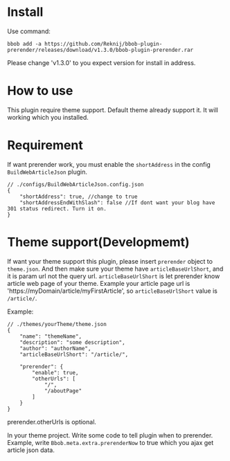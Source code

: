 # Install
Use command:
```
bbob add -a https://github.com/Reknij/bbob-plugin-prerender/releases/download/v1.3.0/bbob-plugin-prerender.rar
```
Please change 'v1.3.0' to you expect version for install in address.

# How to use
This plugin require theme support. Default theme already support it. It will working which you installed.

# Requirement
If want prerender work, you must enable the `shortAddress` in the config `BuildWebArticleJson` plugin.
```
// ./configs/BuildWebArticleJson.config.json
{
    "shortAddress": true, //change to true
    "shortAddressEndWithSlash": false //If dont want your blog have 301 status redirect. Turn it on.
}
```

# Theme support(Developmemt)
If want your theme support this plugin, please insert `prerender` object to `theme.json`. And then make sure your theme have `articleBaseUrlShort`, and it is param url not the query url.
`articleBaseUrlShort` is let prerender know article web page of your theme. Example your article page url is 'https://myDomain/article/myFirstArticle', so `articleBaseUrlShort` value is `/article/`.

Example:
```
// ./themes/yourTheme/theme.json
{
    "name": "themeName",
    "description": "some description",
    "author": "authorName",
    "articleBaseUrlShort": "/article/",

    "prerender": {
        "enable": true,
        "otherUrls": [
            "/",
            "/aboutPage"
        ]
    }
}
```
prerender.otherUrls is optional.

In your theme project. Write some code to tell plugin when to prerender. Example, write `Bbob.meta.extra.prerenderNow` to true which you ajax get article json data.
